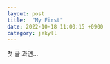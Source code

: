 ```yaml
---
layout: post
title:  "My First"
date: 2022-10-18 11:00:15 +0900
category: jekyll
---
```


첫 글 과연...  
